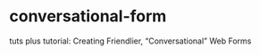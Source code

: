 conversational-form
===================

tuts plus tutorial: Creating Friendlier, “Conversational” Web Forms
